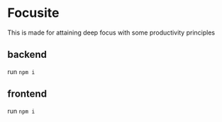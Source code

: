 # Focusite
This is made for attaining deep focus with some productivity principles


## backend

run ````npm i````

## frontend

run ````npm i````
